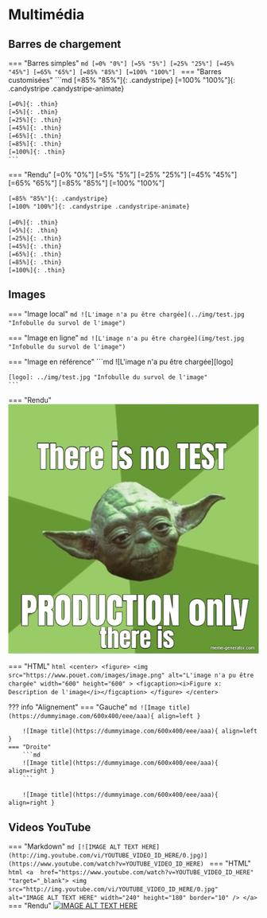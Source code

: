 # Multimédia

## Barres de chargement

=== "Barres simples"
    ```md
    [=0% "0%"]
    [=5% "5%"]
    [=25% "25%"]
    [=45% "45%"]
    [=65% "65%"]
    [=85% "85%"]
    [=100% "100%"]
    ```
=== "Barres customisées"
    ```md
    [=85% "85%"]{: .candystripe}
    [=100% "100%"]{: .candystripe .candystripe-animate}

    [=0%]{: .thin}
    [=5%]{: .thin}
    [=25%]{: .thin}
    [=45%]{: .thin}
    [=65%]{: .thin}
    [=85%]{: .thin}
    [=100%]{: .thin}
    ```
=== "Rendu"
    [=0% "0%"]
    [=5% "5%"]
    [=25% "25%"]
    [=45% "45%"]
    [=65% "65%"]
    [=85% "85%"]
    [=100% "100%"]

    [=85% "85%"]{: .candystripe}
    [=100% "100%"]{: .candystripe .candystripe-animate}

    [=0%]{: .thin}
    [=5%]{: .thin}
    [=25%]{: .thin}
    [=45%]{: .thin}
    [=65%]{: .thin}
    [=85%]{: .thin}
    [=100%]{: .thin}


## Images

=== "Image local"
    ```md
    ![L'image n'a pu être chargée](../img/test.jpg "Infobulle du survol de l'image")
    ```

=== "Image en ligne"
    ```md
    ![L'image n'a pu être chargée](img/test.jpg "Infobulle du survol de l'image")
    ```

=== "Image en référence"
    ```md
    ![L'image n'a pu être chargée][logo]

    [logo]: ../img/test.jpg "Infobulle du survol de l'image"
    ```

=== "Rendu"
    ![L'image n'a pu être chargée](../img/test.jpg "Infobulle du survol de l'image")

=== "HTML"
    ```html
    <center>
        <figure>
            <img
                src="https://www.pouet.com/images/image.png"
                alt="L'image n'a pu être chargée"
                width="600"
                height="600"
            >
            <figcaption><i>Figure x: Description de l'image</i></figcaption>
        </figure>
    </center>
    ```

??? info "Alignement"
    === "Gauche"
        ```md
        ![Image title](https://dummyimage.com/600x400/eee/aaa){ align=left }
        ```

        ![Image title](https://dummyimage.com/600x400/eee/aaa){ align=left }
    === "Droite"
        ```md
        ![Image title](https://dummyimage.com/600x400/eee/aaa){ align=right }
        ```

        ![Image title](https://dummyimage.com/600x400/eee/aaa){ align=right }    



## Videos YouTube
    
=== "Markdown"
    ```md
    [![IMAGE ALT TEXT HERE](http://img.youtube.com/vi/YOUTUBE_VIDEO_ID_HERE/0.jpg)](https://www.youtube.com/watch?v=YOUTUBE_VIDEO_ID_HERE)
    ```
=== "HTML"
    ```html
    <a 
        href="https://www.youtube.com/watch?v=YOUTUBE_VIDEO_ID_HERE"
        "target="_blank">
            <img src="http://img.youtube.com/vi/YOUTUBE_VIDEO_ID_HERE/0.jpg" 
            alt="IMAGE ALT TEXT HERE"
            width="240"
            height="180"
            border="10"
            />
    </a>
    ```
=== "Rendu"
    [![IMAGE ALT TEXT HERE](http://img.youtube.com/vi/dQw4w9WgXcQ/0.jpg)](https://www.youtube.com/watch?v=dQw4w9WgXcQ)
